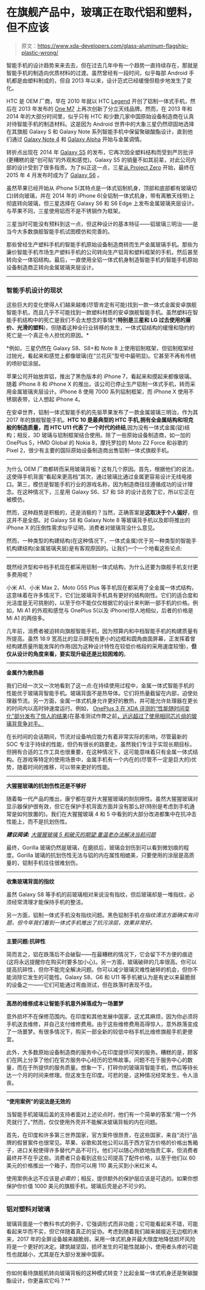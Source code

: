 # 在旗舰产品中，玻璃正在取代铝和塑料，但不应该

> 原文：<https://www.xda-developers.com/glass-aluminum-flagship-plastic-wrong/>

智能手机的设计趋势来来去去，但在过去几年中有一个趋势一直持续存在，那就是智能手机的制造向优质材料的过渡。虽然曾经有一段时间，似乎每部 Android 手机都是由塑料制成的，但自 2013 年以来，设计范式已经缓慢但稳步地发生了变化。

HTC 是 OEM 厂商，早在 2010 年就以 HTC [Legend](http://forum.xda-developers.com/htc-legend) 开创了铝制一体式手机，然后在 2013 年发布的 [One M7](http://forum.xda-developers.com/htc-one) 上再次创新了分立天线品牌。然而，在 2013 年和 2014 年的大部分时间里，似乎只有 HTC 和少数几家中国原始设备制造商在认真对待智能手机的制造材料。这是因为 Android 世界中的大象三星仍然顽固地选择在其旗舰 Galaxy S 和 Galaxy Note 系列智能手机中保留聚碳酸酯设计，直到他们通过 [Galaxy Note 4](http://forum.xda-developers.com/note-4) 和 [Galaxy Alpha](http://forum.xda-developers.com/galaxy-alpha) 开始与金属调情。

转折点出现在 2014 年 [Galaxy S5](http://forum.xda-developers.com/galaxy-s5) 的发布，它再次因全塑料结构而受到严厉批评(更糟糕的是“创可贴”的外观和感觉)。Galaxy S5 的销量不如其前辈，对此公司内部的设计受到了很多指责。为了纠正这一点，三星[从 Project Zero](https://www.xda-developers.com/samsung-unpacked-coverage-all-about-the-s6/) 开始，最终在 2015 年 4 月发布时成为了 [Galaxy S6](http://forum.xda-developers.com/galaxy-s6) 。

虽然苹果已经开始从 iPhone 5(其特点是一体式铝制机身，顶部和底部都有玻璃切口)转向玻璃，并在 2014 年的 iPhone 6(全铝制一体式机身，带有离散天线带)上彻底转向玻璃，但三星选择在 Galaxy S6 和 S6 Edge 上发布金属玻璃夹层设计。与苹果不同，三星使用铝而不是不锈钢作为框架。

三星当时可能没有预料到这一点，但这种设计的基本特征——铝玻璃三明治——是当今大多数旗舰智能手机试图模仿和完善的。

那些曾经生产塑料手机的智能手机原始设备制造商转而生产金属玻璃手机。那些为廉价智能手机市场生产塑料手机的公司转向生产铝背和塑料框架的手机，然后甚至转向全一体铝结构。最后，一直使用全铝一体式机身制造智能手机的智能手机原始设备制造商正转向金属玻璃夹层设计。

* * *

### 智能手机设计的现状

这些巨大的变化使得人们越来越难(尽管肯定有可能)找到一款一体式金属安卓旗舰智能手机，而且几乎不可能找到一款塑料材质的安卓旗舰智能手机。虽然塑料在智能手机结构中的死亡是我们不会太想念的事情*(**特别是三星和 LG 过去使用的廉价、光滑的塑料**)，但随着这种全行业转移的发生，一体式铝结构的缓慢和隐约的死亡是一个真正令人担忧的原因。*

 *例如，三星仍然在 Galaxy S8、S8+和 Note 8 上使用铝制框架，但铝制框架经过抛光，看起来和感觉上都像玻璃(在“兰花灰”型号中最明显)。它甚至不再有传统的喷砂铝涂层。

苹果公司开始放弃铝，推出了黑色版本的 iPhone 7，看起来和摸起来都像玻璃。随着 iPhone 8 和 iPhone X 的推出，该公司已停止生产铝制一体式手机，转而采用金属玻璃夹层设计。iPhone 8 使用 7000 系列铝制框架，而 iPhone X 使用不锈钢表带，让人想起 iPhone 4。

在安卓世界，铝制一体式智能手机的先驱苹果发布了一款金属玻璃三明治，作为其 2017 年的旗舰智能手机。**HTC 10 是最典型的 HTC 手机,拥有全金属结构和坦克般的制造质量，而 HTC U11 代表了一个时代的终结**,因为没有一体式金属(锭)结构；相反，3D 玻璃与铝制框架结合使用。除了一些原始设备制造商，如一加的 OnePlus 5，HMD Global 的 Nokia 8，摩托罗拉的 Moto Z2 Force 和谷歌的 Pixel 2，很少有主要的国际原始设备制造商出售铝制一体式旗舰手机。

* * *

为什么 OEM 厂商都转而采用玻璃背板？这有几个原因。首先，根据他们的说法，这使得手机背面“看起来更高档”其次，通过玻璃比通过金属更容易设计无线电接口。第三，模仿是智能手机行业的游戏名称，因为制造商往往遵循成功的设计理念。在这种情况下，三星用 Galaxy S6、S7 和 S8 的设计击败了它，所以它正在被模仿。

然而，这种趋势是积极的，还是消极的？当然，正确答案是**这取决于个人偏好**，但这并不是全部。对 Galaxy S8 和 Galaxy Note 8 等玻璃背手机以及即将推出的 iPhone X 的压倒性需求似乎证明，消费者对玻璃背没什么意见。

然而，一种类型的构建结构(在这种情况下，一体式金属)优于另一种类型的智能手机构建结构(金属玻璃夹层)是有客观原因的。让我们一个一个地看这些论点:

* * *

既然经济型和中档手机现在都采用铝制一体式结构，为什么还要为旗舰手机支付更多费用呢？

小米 A1、小米 Max 2、Moto G5S Plus 等手机现在都采用了全金属一体式结构，这意味着在许多情况下，它们比玻璃背手机具有更好的结构刚性。它们的适合度和光洁度是无可挑剔的，以至于你不能仅仅根据它的设计来判断一部手机的价格。例如，Mi A1 的外观和感觉与 OnePlus 5(以及 iPhone)惊人地相似，后者的价格是 Mi A1 的两倍多。

几年前，消费者被迫转向旗舰智能手机，因为预算内和中档智能手机的构建质量有所提高。虽然 18:9 宽高比的显示屏配有更小的边框和圆角曲面屏幕，正发挥着曾经构建质量所能发挥的作用(因为这种设计特性在较低价格段的采用速度较慢)，**但仅从设计的角度来看，要实现升级还是比较困难的**。

* * *

**金属作为散热器**

我们已经一次又一次地看到了这一点:在持续使用过程中，金属一体式智能手机的性能优于玻璃背智能手机。玻璃背面不是热导体。它们将热量截留在内部，迫使处理器节流。另一方面，金属一体式机身允许更好的散热，并可能允许处理器在更长的时间内以高时钟速度运行。例如， [OnePlus 3 在 XDA 评测的“性能随时间变化”部分发布了惊人的结果](https://www.xda-developers.com/oneplus-3-xda-review/)(在基准测试作弊之前[，远远超过了使用相同芯片组的玻璃背竞争对手。](https://www.xda-developers.com/benchmark-cheating-strikes-back-how-oneplus-and-others-got-caught-red-handed-and-what-theyve-done-about-it/)

在长时间的会话期间，节流对设备响应能力有着非常实际的影响，尽管最新的 SOC 专注于持续的性能，但仍有很长的路要走。虽然我们专注于实现长期目标，但拥有合适的工作工具也很重要，在这种情况下，这可能意味着只有金属一体式结构。在游戏等特定的使用场景中，金属手机有一个内在的(尽管不一定是巨大的)优势，随着时间的推移，可以带来更好的性能。

* * *

**大猩猩玻璃的抗划伤性还是不够好**

随着每一代产品的推出，康宁都在提升大猩猩玻璃的耐刮擦性。虽然大猩猩玻璃对显示器保护很有效，但它在保护手机背面方面并没有那么好(特别是考虑到手机通常是如何放置的)。我们在大猩猩玻璃 4 和 5 中看到的大部分改进都集中在抗冲击性能上，而不是抗划伤性。

***建议阅读:** [大猩猩玻璃 5 和破灭的期望:重温老办法解决当前问题](https://www.xda-developers.com/gorilla-glass-5-and-shattered-expectations-revisiting-old-solutions-to-current-problems/)*

最终，Gorilla 玻璃仍然是玻璃，在磨损后，玻璃会划伤到可以看到微划痕的程度。Gorilla 玻璃的抗划伤性无法与铝的内在属性相媲美，只要使用的涂层是高质量的，铝制手机往往很难划伤。

* * *

**收集玻璃背面的指纹**

虽然 Galaxy S8 等手机的前玻璃相对来说没有指纹，但后玻璃却是一堆指纹，必须经常清理才能保持手机的整洁。

另一方面，铝制一体式手机没有指纹问题。黑色铝制手机*在指纹清洁方面确实有问题，但今年我们看到一体式手机推出了抗污涂层，效果非常好。*

 ** * *

**主要问题:抗碎性**

简而言之，铝在跌落后不会破裂——在最糟糕的情况下，它会留下不方便的痕迹(这将永远提醒你在购买时要多加小心)。另一方面，玻璃破碎的几率很高。你可以提高抗碎性，但你不能完全解决问题。你可以减少玻璃灾难性破碎的机会，但你不能消除它发生的可能性。Galaxy S8、G6 和 U11 等手机被认为是有史以来最脆弱的设备之一——它们可能通过弯曲测试，但在跌落时表现不佳。

* * *

**高昂的维修成本让智能手机意外掉落成为一场噩梦**

意外损坏不在保修范围内。在印度和其他发展中国家，这尤其麻烦，因为你必须将手机送去维修，并自己支付维修费用。由于这些维修费用高得惊人，意外跌落变成了一场噩梦。有很多情况下，购买一部全新的较低中档手机比维修旗舰手机更便宜。

此外，大多数原始设备制造商的服务中心在印度提供可笑的服务。糟糕的是，顾客们在网上分享了他们在官方服务中心经历的恐怖故事。问题不在于服务中心的数量，而在于所提供的服务质量。想象一下，打碎你的玻璃背智能手机，然后等待长达一个月的时间来修理。但这发生在印度。可悲的是，这种情况经常发生，令人沮丧。

* * *

**“使用案例”的说法是无效的**

当智能手机玻璃后盖的支持者面对上述论点时，他们有一个简单的答案:“用一个外壳就行了。”然而，仅仅使用外壳并不能解决玻璃背板的内在问题。

首先，在印度和许多第三世界国家，官方案件很昂贵，在这些国家，来自“流行”品牌的假冒案件也很常见。苹果、谷歌和其他公司以高于西方官方价格的价格出售箱子，进口关税使得许多替代产品不可行。他们可以随心所欲地指责汇率，但消费者最终并不在乎这些。消费者只会看到这些公司提高了配件价格，以至于他们以 60 美元的价格推出一个箱子，而你可以用 110 美元买到小米红米 4。

使用案例永远不应该是*必需的*；相反，提供额外的保护层应该是可选的。如果你想保护你价值 1000 美元的旗舰手机，玻璃后壳是必不可少的。

* * *

### 铝对塑料对玻璃

玻璃背面是一个教科书式的例子，它强调形式而非功能；它可能看起来不错，可能看起来华而不实，但它伴随着真正的妥协。考虑到随着我们越来越接近无边框的未来，2017 年的全屏设备越来越脆弱，采用一体式机身并最大限度地降低损坏风险将是一个更好的决定。建筑越坚固，损坏发生的可能性就越小，使用者头疼的可能性也就越小，尤其是在大部分发展中国家。

* * *

你如何看待旗舰机转向玻璃背板的这种模式转变？比起金属一体式机身还是聚碳酸酯设计，你更喜欢它吗？**